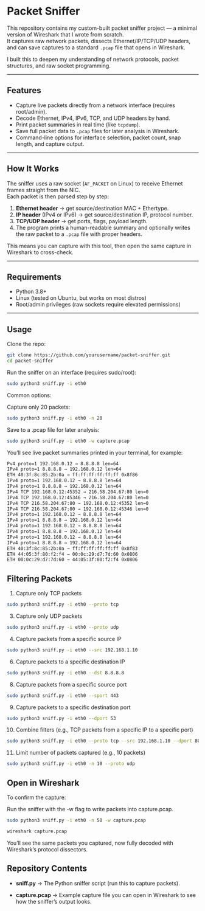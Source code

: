# Packet Sniffer

This repository contains my custom-built packet sniffer project — a minimal version of Wireshark that I wrote from scratch.  
It captures raw network packets, dissects Ethernet/IP/TCP/UDP headers, and can save captures to a standard `.pcap` file that opens in Wireshark.  

I built this to deepen my understanding of network protocols, packet structures, and raw socket programming.

---

## Features

- Capture live packets directly from a network interface (requires root/admin).
- Decode Ethernet, IPv4, IPv6, TCP, and UDP headers by hand.
- Print packet summaries in real time (like `tcpdump`).
- Save full packet data to `.pcap` files for later analysis in Wireshark.
- Command-line options for interface selection, packet count, snap length, and capture output.

---

## How It Works

The sniffer uses a raw socket (`AF_PACKET` on Linux) to receive Ethernet frames straight from the NIC.  
Each packet is then parsed step by step:

1. **Ethernet header** → get source/destination MAC + Ethertype.  
2. **IP header** (IPv4 or IPv6) → get source/destination IP, protocol number.  
3. **TCP/UDP header** → get ports, flags, payload length.  
4. The program prints a human-readable summary and optionally writes the raw packet to a `.pcap` file with proper headers.  

This means you can capture with this tool, then open the same capture in Wireshark to cross-check.

---

## Requirements

- Python 3.8+
- Linux (tested on Ubuntu, but works on most distros)
- Root/admin privileges (raw sockets require elevated permissions)

---

## Usage

Clone the repo:

```bash
git clone https://github.com/yourusername/packet-sniffer.git
cd packet-sniffer
```

Run the sniffer on an interface (requires sudo/root):
```bash
sudo python3 sniff.py -i eth0
```

Common options:

Capture only 20 packets:
```bash
sudo python3 sniff.py -i eth0 -n 20
```

Save to a .pcap file for later analysis:
```bash
sudo python3 sniff.py -i eth0 -w capture.pcap
```

You’ll see live packet summaries printed in your terminal, for example:
```bash
Pv4 proto=1 192.168.0.12 → 8.8.8.8 len=64
IPv4 proto=1 8.8.8.8 → 192.168.0.12 len=64
ETH 40:3f:8c:85:2b:0a → ff:ff:ff:ff:ff:ff 0x8f86
IPv4 proto=1 192.168.0.12 → 8.8.8.8 len=64
IPv4 proto=1 8.8.8.8 → 192.168.0.12 len=64
IPv4 TCP 192.168.0.12:45352 → 216.58.204.67:80 len=0
IPv4 TCP 192.168.0.12:45346 → 216.58.204.67:80 len=0
IPv4 TCP 216.58.204.67:80 → 192.168.0.12:45352 len=0
IPv4 TCP 216.58.204.67:80 → 192.168.0.12:45346 len=0
IPv4 proto=1 192.168.0.12 → 8.8.8.8 len=64
IPv4 proto=1 8.8.8.8 → 192.168.0.12 len=64
IPv4 proto=1 192.168.0.12 → 8.8.8.8 len=64
IPv4 proto=1 8.8.8.8 → 192.168.0.12 len=64
IPv4 proto=1 192.168.0.12 → 8.8.8.8 len=64
IPv4 proto=1 8.8.8.8 → 192.168.0.12 len=64
ETH 40:3f:8c:85:2b:0a → ff:ff:ff:ff:ff:ff 0x8f83
ETH 44:05:3f:80:f2:f4 → 00:0c:29:d7:7d:60 0x0806
ETH 00:0c:29:d7:7d:60 → 44:05:3f:80:f2:f4 0x0806
```
## Filtering Packets
1. Capture only TCP packets
```bash
sudo python3 sniff.py -i eth0 --proto tcp
```
3. Capture only UDP packets
```bash
sudo python3 sniff.py -i eth0 --proto udp
```
4. Capture packets from a specific source IP
```bash
sudo python3 sniff.py -i eth0 --src 192.168.1.10
```
6. Capture packets to a specific destination IP
```bash
sudo python3 sniff.py -i eth0 --dst 8.8.8.8
```
8. Capture packets from a specific source port
```bash
sudo python3 sniff.py -i eth0 --sport 443
```
9. Capture packets to a specific destination port
```bash
sudo python3 sniff.py -i eth0 --dport 53
```
10. Combine filters (e.g., TCP packets from a specific IP to a specific port)
```bash
sudo python3 sniff.py -i eth0 --proto tcp --src 192.168.1.10 --dport 80
```
11. Limit number of packets captured (e.g., 10 packets)
```bash
sudo python3 sniff.py -i eth0 -n 10 --proto udp
```
## Open in Wireshark

To confirm the capture:

Run the sniffer with the -w flag to write packets into capture.pcap.
```bash
sudo python3 sniff.py -i eth0 -n 50 -w capture.pcap
```

```bash
wireshark capture.pcap
```

You’ll see the same packets you captured, now fully decoded with Wireshark’s protocol dissectors.

## Repository Contents

- **sniff.py** → The Python sniffer script (run this to capture packets).

- **capture.pcap** → Example capture file you can open in Wireshark to see how the sniffer’s output looks.



